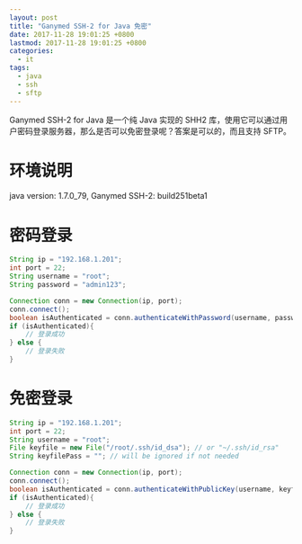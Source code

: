 ```yaml
---
layout: post
title: "Ganymed SSH-2 for Java 免密"
date: 2017-11-28 19:01:25 +0800
lastmod: 2017-11-28 19:01:25 +0800
categories:
  - it
tags:
  - java
  - ssh
  - sftp
---
```


Ganymed SSH-2 for Java 是一个纯 Java 实现的 SHH2 库，使用它可以通过用户密码登录服务器，那么是否可以免密登录呢？答案是可以的，而且支持 SFTP。

# 环境说明  
java version: 1.7.0_79, Ganymed SSH-2: build251beta1

# 密码登录
```java
String ip = "192.168.1.201";
int port = 22;
String username = "root";
String password = "admin123";

Connection conn = new Connection(ip, port);
conn.connect();
boolean isAuthenticated = conn.authenticateWithPassword(username, password);
if (isAuthenticated){
    // 登录成功
} else {
    // 登录失败
}
```
<!-- more -->

# 免密登录
```java
String ip = "192.168.1.201";
int port = 22;
String username = "root";
File keyfile = new File("/root/.ssh/id_dsa"); // or "~/.ssh/id_rsa"
String keyfilePass = ""; // will be ignored if not needed

Connection conn = new Connection(ip, port);
conn.connect();
boolean isAuthenticated = conn.authenticateWithPublicKey(username, keyfile, keyfilePass);
if (isAuthenticated){
    // 登录成功
} else {
    // 登录失败
}
```



